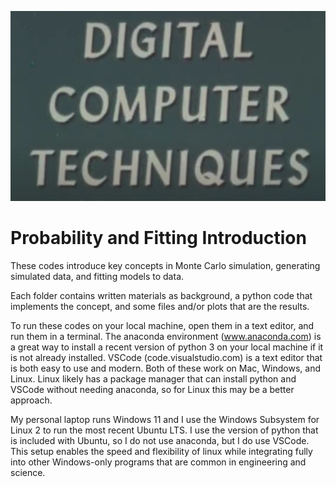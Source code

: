 ![Digital Computer Techniques](digital_computer_techniques.png?raw=true)

# Probability and Fitting Introduction
These codes introduce key concepts in Monte Carlo simulation, generating simulated data, and fitting models to data.

Each folder contains written materials as background, a python code that implements the concept, and some files and/or plots that are the results.

To run these codes on your local machine, open them in a text editor, and run them in a terminal. The anaconda environment (www.anaconda.com) is a great way to install a recent version of python 3 on your local machine if it is not already installed. VSCode (code.visualstudio.com) is a text editor that is both easy to use and modern. Both of these work on Mac, Windows, and Linux. Linux likely has a package manager that can install python and VSCode without needing anaconda, so for Linux this may be a better approach.

My personal laptop runs Windows 11 and I use the Windows Subsystem for Linux 2 to run the most recent Ubuntu LTS. I use the version of python that is included with Ubuntu, so I do not use anaconda, but I do use VSCode. This setup enables the speed and flexibility of linux while integrating fully into other Windows-only programs that are common in engineering and science.
